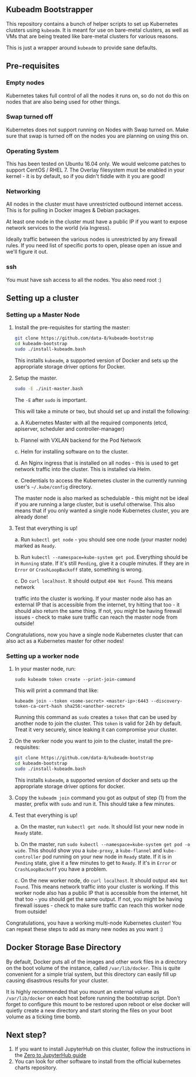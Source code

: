## Kubeadm Bootstrapper

This repository contains a bunch of helper scripts to set up Kubernetes clusters
using `kubeadm`. It is meant for use on bare-metal clusters, as well as VMs
that are being treated like bare-metal clusters for various reasons. 

This is just a wrapper around `kubeadm` to provide sane defaults.

## Pre-requisites

### Empty nodes

Kubernetes takes full control of all the nodes it runs on, so do not do this
on nodes that are also being used for other things.

### Swap turned off

Kubernetes does not support running on Nodes with Swap turned on. Make sure
that swap is turned off on the nodes you are planning on using this on.

### Operating System

This has been tested on Ubuntu 16.04 only. We would welcome patches to support
CentOS / RHEL 7. The Overlay filesystem must be enabled in your kernel - it is
by default, so if you didn't fiddle with it you are good!

### Networking

All nodes in the cluster must have unrestricted outbound internet access. This
is for pulling in Docker images & Debian packages.

At least one node in the cluster must have a public IP if you want to expose
network services to the world (via Ingress).

Ideally traffic between the various nodes is unrestricted by any firewall rules.
If you need list of specific ports to open, please open an issue and we'll
figure it out.

### ssh

You must have ssh access to all the nodes. You also need root :)

## Setting up a cluster

### Setting up a Master Node
  
1. Install the pre-requisites for starting the master:

   ```bash
   git clone https://github.com/data-8/kubeadm-bootstrap
   cd kubeadm-bootstrap
   sudo ./install-kubeadm.bash
   ```
   
   This installs `kubeadm`, a supported version of Docker and sets up the
   appropriate storage driver options for Docker.
   
   
2. Setup the master.

   ```bash
   sudo -E ./init-master.bash
   ```
   
   The `-E` after `sudo` is important.

   This will take a minute or two, but should set up and install the following:
   
   a. A Kubernetes Master with all the required components (etcd, apiserver,
      scheduler and controller-manager)

   b. Flannel with VXLAN backend for the Pod Network

   c. Helm for installing software on to the cluster.

   d. An Nginx ingress that is installed on all nodes - this is used to get
      network traffic into the cluster. This is installed via Helm.

   e. Credentials to access the Kubernetes cluster in the currently running user's
      `~/.kube/config` directory.

   The master node is also marked as schedulable - this might not be ideal if
   you are running a large cluster, but is useful otherwise. This also means
   that if you only wanted a single node Kubernetes cluster, you are already
   done!
   
3. Test that everything is up!

   a. Run `kubectl get node` - you should see one node (your master node) marked
      as `Ready`.

   b. Run `kubectl --namespace=kube-system get pod`. Everything should be in
      `Running` state.  If it's still `Pending`, give it a couple minutes. If
       they are in `Error` or `CrashLoopBackoff` state, something is wrong. 

   c. Do `curl localhost`.  It should output `404 Not Found`. This means network

      traffic into the cluster is working. If your master node also has an external
      IP that is accessible from the internet, try hitting that too - it should
      also return the same thing. If not, you might be having firewall issues -
      check to make sure traffic can reach the master node from outside!
   

Congratulations, now you have a single node Kubernetes cluster that can also act
as a Kubernetes master for other nodes!

### Setting up a worker node

1. In your master node, run:

       sudo kubeadm token create --print-join-command
   
   This will print a command that like:

       kubeadm join --token <some-secret> <master-ip>:6443 --discovery-token-ca-cert-hash sha256:<another-secret>
   
   Running this command as `sudo` creates a `token` that can be used by another node to join the
   cluster. This `token` is valid for 24h by default. Treat it very
   securely, since leaking it can compromise your cluster.

2. On the worker node you want to join to the cluster, install the
   pre-requisites:
   ```bash
   git clone https://github.com/data-8/kubeadm-bootstrap
   cd kubeadm-bootstrap
   sudo ./install-kubeadm.bash
   ```
   
   This installs `kubeadm`, a supported version of docker and sets up the
   appropriate storage driver options for docker.

3. Copy the `kubeadm join` command you got as output
   of step (1) from the master, prefix with `sudo` and run it. 
   This should take a few minutes.
   
4. Test that everything is up!

   a. On the master, run `kubectl get node`.  It should list your new node in
      `Ready` state.

   b. On the master, run `sudo kubectl --namespace=kube-system get pod -o wide`. This should show
      you a `kube-proxy`, a `kube-flannel` and `kube-controller` pod running on your
      new node in `Ready` state. If it is in `Pending` state, give it a few minutes
      to get to `Ready`. If it's in `Error` or `CrashLoopBackoff` you have a
      problem.

   c. On the new worker node, do `curl localhost`. It should output
      `404 Not Found`. This means network traffic into your cluster
      is working. If this worker node also has a public
      IP that is accessible from the internet, hit that too - you
      should get the same output. If not, you might be having firewall
      issues - check to make sure traffic can reach this worker node
      from outside!
      
Congratulations, you have a working multi-node Kubernetes cluster! You can
repeat these steps to add as many new nodes as you want :)

## Docker Storage Base Directory
By default, Docker puts all of the images and other work files in a directory
on the boot volume of the instance, called `/var/lib/docker`. This is quite
convenient for a simple trial system, but this directory can easily fill up
causing disastrous results for your cluster.

It is highly recommended that you mount an external volume as `/var/lib/docker`
on each host before running the bootstrap script. Don't forget to configure this
mount to be restored upon reboot or else docker will quietly create a new
directory and start storing the files on your boot volume as a ticking time
bomb.
   
## Next step?

1. If you want to install JupyterHub on this cluster, follow the instructions in
   the [Zero to JupyterHub guide](https://z2jh.jupyter.org)
2. You can look for other software to install from the official kubernetes
   charts repository.

